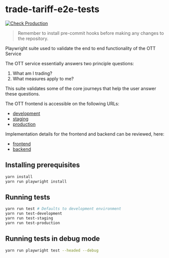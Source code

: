 # trade-tariff-e2e-tests

[![Check Production](https://github.com/trade-tariff/trade-tariff-e2e-tests/actions/workflows/check-production.yml/badge.svg)](https://github.com/trade-tariff/trade-tariff-e2e-tests/actions/workflows/check-production.yml)

> Remember to install pre-commit hooks before making any changes to the repository.

Playwright suite used to validate the end to end functionality of the OTT Service

The OTT service essentially answers two principle questions:

1. What am I trading?
2. What measures apply to me?

This suite validates some of the core journeys that help the user answer these questions.

The OTT frontend is accessible on the following URLs:

- [development][development]
- [staging][staging]
- [production][production]

Implementation details for the frontend and backend can be reviewed, here:

- [frontend][frontend-github]
- [backend][backend-github]

[development]: https://dev.trade-tariff.service.gov.uk/
[staging]: https://staging.trade-tariff.service.gov.uk/
[production]: https://www.trade-tariff.service.gov.uk/
[frontend-github]: https://github.com/trade-tariff/trade-tariff-frontend
[backend-github]: https://github.com/trade-tariff/trade-tariff-backend

## Installing prerequisites

```bash
yarn install
yarn run playwright install
```

## Running tests

```bash
yarn run test # Defaults to development environment
yarn run test-development
yarn run test-staging
yarn run test-production
```

## Running tests in debug mode

```bash
yarn run playwright test --headed --debug
```
